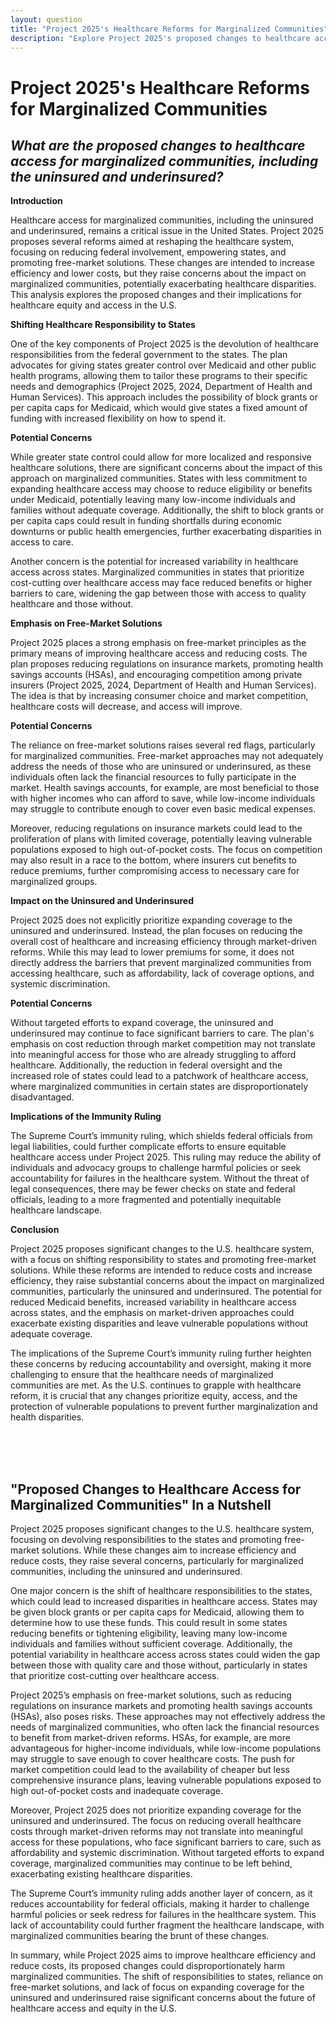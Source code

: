 ```yaml
---
layout: question
title: "Project 2025's Healthcare Reforms for Marginalized Communities"
description: "Explore Project 2025's proposed changes to healthcare access for marginalized communities, including the uninsured and underinsured, and the potential impact of shifting healthcare responsibilities to states and promoting free-market solutions."
---
```


# Project 2025's Healthcare Reforms for Marginalized Communities

## *What are the proposed changes to healthcare access for marginalized communities, including the uninsured and underinsured?*

**Introduction**

Healthcare access for marginalized communities, including the uninsured and underinsured, remains a critical issue in the United States. Project 2025 proposes several reforms aimed at reshaping the healthcare system, focusing on reducing federal involvement, empowering states, and promoting free-market solutions. These changes are intended to increase efficiency and lower costs, but they raise concerns about the impact on marginalized communities, potentially exacerbating healthcare disparities. This analysis explores the proposed changes and their implications for healthcare equity and access in the U.S.

**Shifting Healthcare Responsibility to States**

One of the key components of Project 2025 is the devolution of healthcare responsibilities from the federal government to the states. The plan advocates for giving states greater control over Medicaid and other public health programs, allowing them to tailor these programs to their specific needs and demographics (Project 2025, 2024, Department of Health and Human Services). This approach includes the possibility of block grants or per capita caps for Medicaid, which would give states a fixed amount of funding with increased flexibility on how to spend it.

**Potential Concerns**

While greater state control could allow for more localized and responsive healthcare solutions, there are significant concerns about the impact of this approach on marginalized communities. States with less commitment to expanding healthcare access may choose to reduce eligibility or benefits under Medicaid, potentially leaving many low-income individuals and families without adequate coverage. Additionally, the shift to block grants or per capita caps could result in funding shortfalls during economic downturns or public health emergencies, further exacerbating disparities in access to care.

Another concern is the potential for increased variability in healthcare access across states. Marginalized communities in states that prioritize cost-cutting over healthcare access may face reduced benefits or higher barriers to care, widening the gap between those with access to quality healthcare and those without.

**Emphasis on Free-Market Solutions**

Project 2025 places a strong emphasis on free-market principles as the primary means of improving healthcare access and reducing costs. The plan proposes reducing regulations on insurance markets, promoting health savings accounts (HSAs), and encouraging competition among private insurers (Project 2025, 2024, Department of Health and Human Services). The idea is that by increasing consumer choice and market competition, healthcare costs will decrease, and access will improve.

**Potential Concerns**

The reliance on free-market solutions raises several red flags, particularly for marginalized communities. Free-market approaches may not adequately address the needs of those who are uninsured or underinsured, as these individuals often lack the financial resources to fully participate in the market. Health savings accounts, for example, are most beneficial to those with higher incomes who can afford to save, while low-income individuals may struggle to contribute enough to cover even basic medical expenses.

Moreover, reducing regulations on insurance markets could lead to the proliferation of plans with limited coverage, potentially leaving vulnerable populations exposed to high out-of-pocket costs. The focus on competition may also result in a race to the bottom, where insurers cut benefits to reduce premiums, further compromising access to necessary care for marginalized groups.

**Impact on the Uninsured and Underinsured**

Project 2025 does not explicitly prioritize expanding coverage to the uninsured and underinsured. Instead, the plan focuses on reducing the overall cost of healthcare and increasing efficiency through market-driven reforms. While this may lead to lower premiums for some, it does not directly address the barriers that prevent marginalized communities from accessing healthcare, such as affordability, lack of coverage options, and systemic discrimination.

**Potential Concerns**

Without targeted efforts to expand coverage, the uninsured and underinsured may continue to face significant barriers to care. The plan's emphasis on cost reduction through market competition may not translate into meaningful access for those who are already struggling to afford healthcare. Additionally, the reduction in federal oversight and the increased role of states could lead to a patchwork of healthcare access, where marginalized communities in certain states are disproportionately disadvantaged.

**Implications of the Immunity Ruling**

The Supreme Court’s immunity ruling, which shields federal officials from legal liabilities, could further complicate efforts to ensure equitable healthcare access under Project 2025. This ruling may reduce the ability of individuals and advocacy groups to challenge harmful policies or seek accountability for failures in the healthcare system. Without the threat of legal consequences, there may be fewer checks on state and federal officials, leading to a more fragmented and potentially inequitable healthcare landscape.

**Conclusion**

Project 2025 proposes significant changes to the U.S. healthcare system, with a focus on shifting responsibility to states and promoting free-market solutions. While these reforms are intended to reduce costs and increase efficiency, they raise substantial concerns about the impact on marginalized communities, particularly the uninsured and underinsured. The potential for reduced Medicaid benefits, increased variability in healthcare access across states, and the emphasis on market-driven approaches could exacerbate existing disparities and leave vulnerable populations without adequate coverage.

The implications of the Supreme Court’s immunity ruling further heighten these concerns by reducing accountability and oversight, making it more challenging to ensure that the healthcare needs of marginalized communities are met. As the U.S. continues to grapple with healthcare reform, it is crucial that any changes prioritize equity, access, and the protection of vulnerable populations to prevent further marginalization and health disparities.

<br><br><br>

## <span id="nutshell">"Proposed Changes to Healthcare Access for Marginalized Communities" In a Nutshell</span>

Project 2025 proposes significant changes to the U.S. healthcare system, focusing on devolving responsibilities to the states and promoting free-market solutions. While these changes aim to increase efficiency and reduce costs, they raise several concerns, particularly for marginalized communities, including the uninsured and underinsured.

One major concern is the shift of healthcare responsibilities to the states, which could lead to increased disparities in healthcare access. States may be given block grants or per capita caps for Medicaid, allowing them to determine how to use these funds. This could result in some states reducing benefits or tightening eligibility, leaving many low-income individuals and families without sufficient coverage. Additionally, the potential variability in healthcare access across states could widen the gap between those with quality care and those without, particularly in states that prioritize cost-cutting over healthcare access.

Project 2025’s emphasis on free-market solutions, such as reducing regulations on insurance markets and promoting health savings accounts (HSAs), also poses risks. These approaches may not effectively address the needs of marginalized communities, who often lack the financial resources to benefit from market-driven reforms. HSAs, for example, are more advantageous for higher-income individuals, while low-income populations may struggle to save enough to cover healthcare costs. The push for market competition could lead to the availability of cheaper but less comprehensive insurance plans, leaving vulnerable populations exposed to high out-of-pocket costs and inadequate coverage.

Moreover, Project 2025 does not prioritize expanding coverage for the uninsured and underinsured. The focus on reducing overall healthcare costs through market-driven reforms may not translate into meaningful access for these populations, who face significant barriers to care, such as affordability and systemic discrimination. Without targeted efforts to expand coverage, marginalized communities may continue to be left behind, exacerbating existing healthcare disparities.

The Supreme Court’s immunity ruling adds another layer of concern, as it reduces accountability for federal officials, making it harder to challenge harmful policies or seek redress for failures in the healthcare system. This lack of accountability could further fragment the healthcare landscape, with marginalized communities bearing the brunt of these changes.

In summary, while Project 2025 aims to improve healthcare efficiency and reduce costs, its proposed changes could disproportionately harm marginalized communities. The shift of responsibilities to states, reliance on free-market solutions, and lack of focus on expanding coverage for the uninsured and underinsured raise significant concerns about the future of healthcare access and equity in the U.S.
